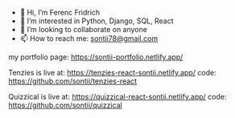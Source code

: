 - 👋 Hi, I’m Ferenc Fridrich
- 👀 I’m interested in Python, Django, SQL, React
- 💞️ I’m looking to collaborate on anyone
- 📫 How to reach me: sontii78@gmail.com

my portfolio page: https://sontii-portfolio.netlify.app/

Tenzies is live at: https://tenzies-react-sontii.netlify.app/
code: https://github.com/sontii/tenzies-react

Quizzical is live at: https://quizzical-react-sontii.netlify.app/
code: https://github.com/sontii/quizzical
